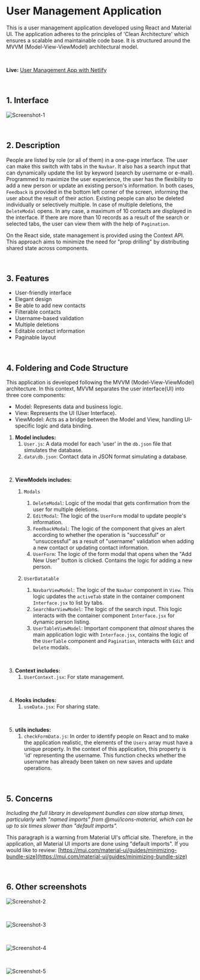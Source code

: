 # User Management Application
This is a user management application developed using React and Material UI. The application adheres to the principles of 'Clean Architecture' which ensures a scalable and maintainable code base. It is structured around the MVVM (Model-View-ViewModel) architectural model.

<br>

**Live:** [User Management App with Netlify](https://personmanagementapp.netlify.app/)

<br>

## 1. Interface
![Screenshot-1](./docs/images/screenshot-1.png)

<br>

## 2. Description
People are listed by role (or all of them) in a one-page interface. The user can make this switch with tabs in the `Navbar`. It also has a search input that can dynamically update the list by keyword (search by username or e-mail). Programmed to maximize the user experience, the user has the flexibility to add a new person or update an existing person's information. In both cases, `Feedback` is provided in the bottom left corner of the screen, informing the user about the result of their action. Existing people can also be deleted individually or selectively multiple. In case of multiple deletions, the `DeleteModal` opens. In any case, a maximum of 10 contacts are displayed in the interface. If there are more than 10 records as a result of the search or selected tabs, the user can view them with the help of `Pagination`.

On the React side, state management is provided using the Context API. This approach aims to minimize the need for "prop drilling" by distributing shared state across components.

<br>

## 3. Features
- User-friendly interface
- Elegant design
- Be able to add new contacts
- Filterable contacts
- Username-based validation
- Multiple deletions
- Editable contact information
- Paginable layout

<br>

## 4. Foldering and Code Structure
This application is developed following the MVVM (Model-View-ViewModel) architecture. In this context, MVVM separates the user interface(UI) into three core components: 

- Model: Represents data and business logic.
- View: Represents the UI (User Interface).
- ViewModel: Acts as a bridge between the Model and View, handling UI-specific logic and data binding.

1. **Model includes:**
    1. `User.js`: A data model for each 'user' in the `db.json` file that simulates the database.
    2. `data\db.json`: Contact data in JSON format simulating a database.

<br>

2. **ViewModels includes:**
    1. `Modals`
        1. `DeleteModal`: Logic of the modal that gets confirmation from the user for multiple deletions.
        2. `EditModal`: The logic of the `UserForm` modal to update people's information.
        3. `FeedbackModal`: The logic of the component that gives an alert according to whether the operation is "successful" or "unsuccessful" as a result of "username" validation when adding a new contact or updating contact information.
        4. `UserForm`: The logic of the form modal that opens when the "Add New User" button is clicked. Contains the logic for adding a new person.


    2. `UserDatatable`
        1. `NavbarViewModel`: The logic of the `Navbar` component in `View`. This logic updates the `activeTab` state in the container component `Interface.jsx` to list by tabs.
        2. `SearchBarViewModel`: The logic of the search input. This logic interacts with the container component `Interface.jsx` for dynamic person listing.
        3. `UserTableViewModel`: Important component that *almost* shares the main application logic with `Interface.jsx`, contains the logic of the `UserTable` component and `Pagination`, interacts with `Edit` and `Delete` modals.

<br>

3. **Context includes:**
    1. `UserContext.jsx`: For state management.

<br>

4. **Hooks includes:**
    1. `useData.jsx`: For sharing state.

<br>

5. **utils includes:**
    1. `checkFormData.js`: In order to identify people on React and to make the application realistic, the elements of the `Users` array must have a unique property. In the context of this application, this property is 'id' representing the username. This function checks whether the username has already been taken on new saves and update operations. 

<br>

## 5. Concerns

*Including the full library in development bundles can slow startup times, particularly with "named imports" from @mui/icons-material, which can be up to six times slower than "default imports".*

This paragraph is a warning from Material UI's official site. Therefore, in the application, all Material UI imports are done using "default imports". If you would like to review: [https://mui.com/material-ui/guides/minimizing-bundle-size](https://mui.com/material-ui/guides/minimizing-bundle-size)

<br>

## 6. Other screenshots
![Screenshot-2](./docs/images/screenshot-2.png)

<br>

![Screenshot-3](./docs/images/screenshot-3.png)

<br>

![Screenshot-4](./docs/images/screenshot-4.png)

<br>

![Screenshot-5](./docs/images/screenshot-5.png)